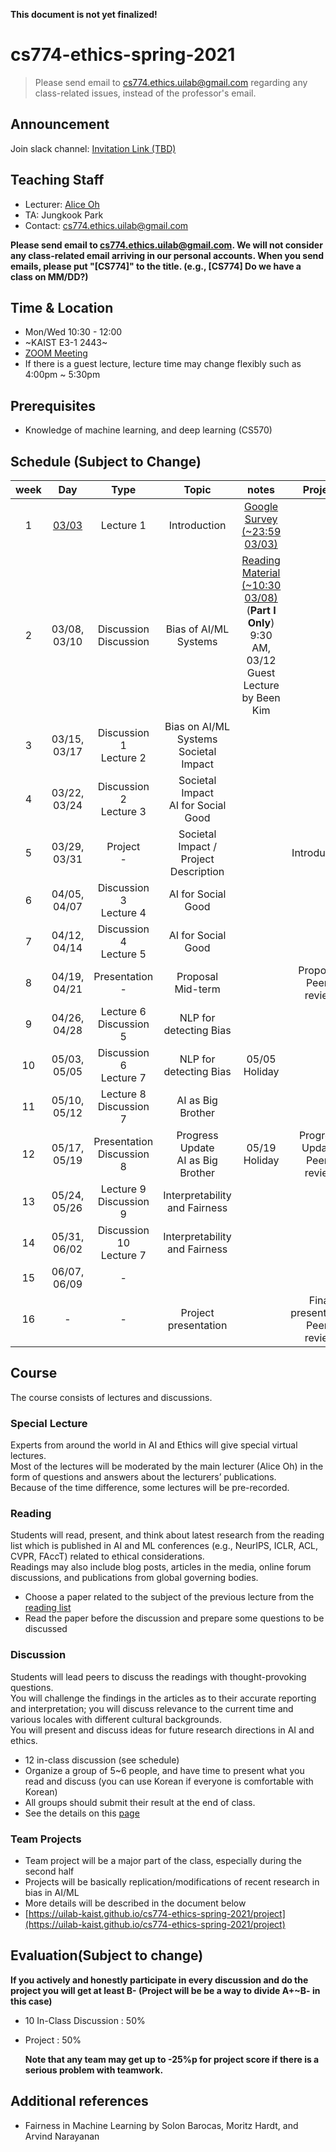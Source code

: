 **This document is not yet finalized!**

# cs774-ethics-spring-2021

> Please send email to cs774.ethics.uilab@gmail.com regarding any class-related issues, instead of the professor's email.

## Announcement
Join slack channel: [Invitation Link (TBD)]()

## Teaching Staff

- Lecturer: [Alice Oh](https://aliceoh9.github.io/)
- TA: Jungkook Park
- Contact: cs774.ethics.uilab@gmail.com

**Please send email to cs774.ethics.uilab@gmail.com. We will not consider any class-related email arriving in our personal accounts. When you send emails, please put "[CS774]" to the title. (e.g., [CS774] Do we have a class on MM/DD?)**

## Time & Location
- Mon/Wed 10:30 - 12:00
- ~KAIST E3-1 2443~
- [ZOOM Meeting](https://kaist.zoom.us/j/86169039980?pwd=VFlWMk5IY0VIbVZ6cTZjU2RYSWUzZz09#success)
- If there is a guest lecture, lecture time may change flexibly such as 4:00pm ~ 5:30pm

## Prerequisites  

- Knowledge of machine learning, and deep learning (CS570)

## Schedule (Subject to Change)

|  week |                    Day                    |                Type             |                      Topic                    |      notes     |           Project          |
|:-----:|:-----------------------------------------:|:-------------------------------:|:---------------------------------------------:|:--------------:|:--------------------------:|
|   1   | [03/03](contents/2021_cs774_lecture1.pdf) | Lecture 1                       | Introduction                                  | [Google Survey (~23:59 03/03)](https://forms.gle/URPwB6ZcpcgZXpMB7) | |
|   2   | 03/08, 03/10                              | Discussion <br/> Discussion     | Bias of AI/ML Systems                         | [Reading Material (~10:30 03/08)](contents/Z_Big_Datas_Disparate_Impacts.pdf) (**Part I Only**) <br> 9:30 AM, 03/12 Guest Lecture by Been Kim | |
|   3   | 03/15, 03/17                              | Discussion 1 <br/> Lecture 2    | Bias on AI/ML Systems <br/>   Societal Impact | | |
|   4   | 03/22, 03/24                              | Discussion 2 <br/> Lecture 3    | Societal Impact <br/> AI for Social Good      | | |
|   5   | 03/29, 03/31                              | Project <br/> -                 | Societal Impact / Project Description         | | Introduction |
|   6   | 04/05, 04/07                              | Discussion 3 <br/> Lecture 4    | AI for Social Good                            | | |
|   7   | 04/12, 04/14                              | Discussion 4 <br/> Lecture 5    | AI for Social Good                            | | |
|   8   | 04/19, 04/21                              | Presentation <br/> -            | Proposal <br/> Mid-term                       | | Proposal, Peer-review |
|   9   | 04/26, 04/28                              | Lecture 6 <br/> Discussion 5    | NLP for detecting Bias                        | | |
|   10  | 05/03, 05/05                              | Discussion 6 <br/> Lecture 7    | NLP for detecting Bias                        | 05/05 Holiday | |
|   11  | 05/10, 05/12                              | Lecture 8 <br/> Discussion 7    | AI as Big Brother                             | | |
|   12  | 05/17, 05/19                              | Presentation <br/> Discussion 8 | Progress Update <br/> AI as Big Brother       | 05/19 Holiday | Progress Update, Peer-review |
|   13  | 05/24, 05/26                              | Lecture 9 <br/> Discussion 9    | Interpretability and Fairness                 | | |
|   14  | 05/31, 06/02                              | Discussion 10 <br/> Lecture 7   | Interpretability and Fairness                 | | |
|   15  | 06/07, 06/09                              | -                               |                                               | | |
|   16  | -                                         | -                               | Project presentation                          | | Final presentation Peer-review |



## Course

The course consists of lectures and discussions.

### Special Lecture

Experts from around the world in AI and Ethics will give special virtual lectures.  
Most of the lectures will be moderated by the main lecturer (Alice Oh) in the form of questions and answers about the lecturers’ publications.  
Because of the time difference, some lectures will be pre-recorded.  
<!-- Possible lecturers include [Joanna Bryson (Hertie School)](http://www.cs.bath.ac.uk/~jjb/) on the topic of general AI Ethics, [Shakir Mohamed (DeepMind)](https://shakirm.com/) on the topic of diversity and inclusion in AI, [Dirk Hovy(Bocconi University)](http://www.dirkhovy.com) on the topic of Predictive Bias in NLP, [Kyunghyun Cho (New York University)](https://kyunghyuncho.me/), and additional guests will be added. -->

### Reading

Students will read,  present,  and think about latest research from the reading list which is published in AI  and  ML conferences (e.g., NeurIPS, ICLR, ACL, CVPR, FAccT) related to ethical considerations.  
Readings may also include blog posts, articles in the media, online forum discussions, and publications from global governing bodies.

- Choose a paper related to the subject of the previous lecture from the [reading list](https://docs.google.com/document/d/1oL3aBkflgKoGymlpFqhx81fXZrKKOWh0lk2PfPTCdDU/edit?usp=sharing)
- Read the paper before the discussion and prepare some questions to be discussed

### Discussion

Students will lead peers to discuss the readings with thought-provoking questions.   
You will challenge the findings in the articles as to their accurate reporting and interpretation;  you will discuss relevance to the current time and various locales with different cultural backgrounds.  
You will present and discuss ideas for future research directions in AI and ethics.

- 12 in-class discussion (see schedule)
- Organize a group of 5~6 people, and have time to present what you read and discuss (you can use Korean if everyone is comfortable with Korean)
- All groups should submit their result at the end of class.
- See the details on this [page](https://uilab-kaist.github.io/cs774-ethics-spring-2021/discussion)

### Team Projects

- Team project will be a major part of the class, especially during the second half
- Projects will be basically replication/modifications of recent research in bias in AI/ML
- More details will be described in the document below
- [https://uilab-kaist.github.io/cs774-ethics-spring-2021/project](https://uilab-kaist.github.io/cs774-ethics-spring-2021/project)

## Evaluation(Subject to change)

 **If you actively and honestly participate in every discussion and do the project you will get at least B- (Project will be be a way to divide A+~B- in this case)**

* 10 In-Class Discussion : 50%

* Project : 50%
  
    **Note that any team may get up to -25%p for project score if there is a serious problem with teamwork.**


## Additional references

- Fairness in Machine Learning by Solon Barocas, Moritz Hardt, and Arvind Narayanan
